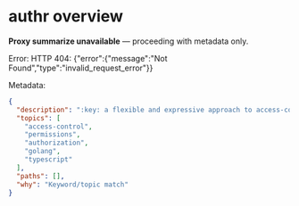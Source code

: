 # authr overview

**Proxy summarize unavailable** — proceeding with metadata only.

Error: HTTP 404: {"error":{"message":"Not Found","type":"invalid_request_error"}}

Metadata:
```json
{
  "description": ":key: a flexible and expressive approach to access-control",
  "topics": [
    "access-control",
    "permissions",
    "authorization",
    "golang",
    "typescript"
  ],
  "paths": [],
  "why": "Keyword/topic match"
}
```